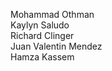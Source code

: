 Mohammad Othman<br />
Kaylyn Saludo<br />
Richard Clinger<br />
Juan Valentin Mendez<br />
Hamza Kassem<br />